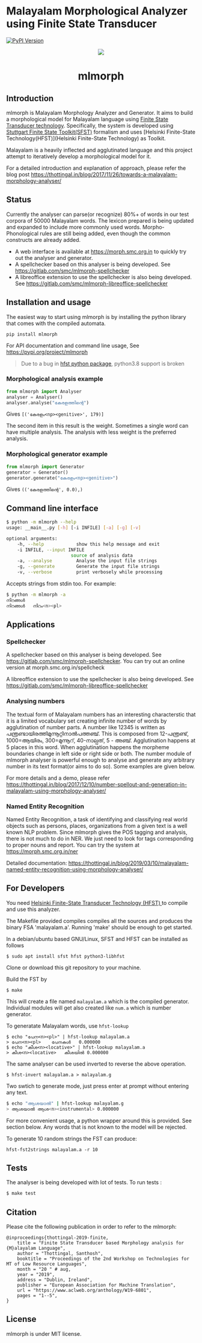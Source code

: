 # Malayalam Morphological Analyzer using Finite State Transducer

[![PyPI Version](https://img.shields.io/pypi/v/mlmorph.svg)](https://pypi.python.org/pypi/mlmorph)


<div style="text-align:center;">
    <img src="mlmorph-logo.svg"/>
    <h1>mlmorph</h1>
</div>

## Introduction

mlmorph is Malayalam Morphology Analyzer and Generator. It aims to build a morphological model for Malayalam language using  [Finite State Transducer technology](https://en.wikipedia.org/wiki/Finite-state_transducer). Specifically, the system is developed using [Stuttgart Finite State Toolkit(SFST)]( http://www.ims.uni-stuttgart.de/projekte/gramotron/SOFTWARE/SFST.html) formalism and uses [Helsinki Finite-State Technology(HFST)](Helsinki Finite-State Technology) as Toolkit.

Malayalam is a heavily inflected and agglutinated language and this project attempt to iteratively develop a morphological model for it.

For a detailed introduction and explanation of approach, please refer the blog post https://thottingal.in/blog/2017/11/26/towards-a-malayalam-morphology-analyser/

## Status

Currently the analyser can parse(or recognize) 80%+ of words in our test corpora of 50000 Malayalam words. The lexicon prepared is being updated and expanded to include more commonly used words. Morpho-Phonological rules are still being added, even though the common constructs are already added.

 * A web interface is available at https://morph.smc.org.in to quickly try out the analyser and generator.
 * A spellchecker based on this analyser is being developed. See https://gitlab.com/smc/mlmorph-spellchecker
 * A libreoffice extension to use the spellchecker is also being developed. See https://gitlab.com/smc/mlmorph-libreoffice-spellchecker

## Installation and usage

The easiest way to start using mlmorph is by installing the python library that comes with the compiled automata.

```
pip install mlmorph
```

For API documentation and command line usage, See https://pypi.org/project/mlmorph

> Due to a bug in [hfst python package](https://github.com/hfst/hfst/issues/448), python3.8 support is broken

### Morphological analysis example

```python
from mlmorph import Analyser
analyser = Analyser()
analyser.analyse("കേരളത്തിന്റെ")
```

Gives `[('കേരളം<np><genitive>', 179)]`

The second item in this result is the weight. Sometimes a single word can have multiple analysis. The analysis with less weight is the preferred analysis.

### Morphological generator example

```python
from mlmorph import Generator
generator = Generator()
generator.generate("കേരളം<np><genitive>")
```

Gives `(('കേരളത്തിന്റെ', 0.0),)`

## Command line interface

```bash
$ python -m mlmorph --help
usage: __main__.py [-h] [-i INFILE] [-a] [-g] [-v]

optional arguments:
    -h, --help            show this help message and exit
    -i INFILE, --input INFILE
                        source of analysis data
    -a, --analyse         Analyse the input file strings
    -g, --generate        Generate the input file strings
    -v, --verbose         print verbosely while processing
```

Accepts strings from stdin too. For example:

``` bash
$ python -m mlmorph -a
നിറങ്ങൾ
നിറങ്ങൾ   നിറം<n><pl>
```

## Applications

### Spellchecker

A spellchecker based on this analyser is being developed. See https://gitlab.com/smc/mlmorph-spellchecker. You can try out an online version at morph.smc.org.in/spellcheck

A libreoffice extension to use the spellchecker is also being developed. See https://gitlab.com/smc/mlmorph-libreoffice-spellchecker

### Analysing numbers

The textual form of Malayalam numbers has an interesting characterstic that it is a limited vocabulary set creating infinite number of words by agglutination of number parts. A number like 12345 is written as പന്ത്രണ്ടായിരത്തിമുന്നൂറ്റിനാൽപത്തഞ്ച്. This is composed from 12-പന്ത്രണ്ട്, 1000=ആയിരം, 300=മുന്നൂറ്, 40-നാല്പത്, 5 - അഞ്ച്. Agglutination happens at 5 places in this word. When agglutination happens the morpheme boundaries change in left side or right side or both. The number module of mlmorph analyser is powerful enough to analyse and generate any arbitrary number in its text format(or aims to do so). Some examples are given below.

For more details and a demo, please refer https://thottingal.in/blog/2017/12/10/number-spellout-and-generation-in-malayalam-using-morphology-analyser/

### Named Entity Recognition

Named Entity Recognition, a task of identifying and classifying real world objects such as persons, places, organizations from a given text is a well known NLP problem. Since mlmorph gives the POS tagging and analysis, there is not much to do in NER. We just need to look for tags corresponding to proper nouns and report.
You can try the system at https://morph.smc.org.in/ner

Detailed documentation: https://thottingal.in/blog/2019/03/10/malayalam-named-entity-recognition-using-morphology-analyser/

## For Developers

You need  [Helsinki Finite-State Transducer Technology (HFST) ](http://www.ling.helsinki.fi/kieliteknologia/tutkimus/hfst/) to compile and use this analyzer.

The Makefile provided compiles compiles all the sources and produces the binary FSA 'malayalam.a'. Running 'make' should be enough to get started.

In a debian/ubuntu based GNU/Linux, SFST and HFST can be installed as follows

```$ sudo apt install sfst hfst python3-libhfst```

Clone or download this git repository to your machine.

Build the FST by

```$ make```

This will create a file named `malayalam.a` which is the compiled generator. Individual modules will get also created like `num.a` which is number generator.

To generatate Malayalam words, use ```hfst-lookup```

```
$ echo "പേന<n><pl>" | hfst-lookup malayalam.a
> പേന<n><pl>    പേനകൾ   0.000000
$ echo "കീശ<n><locative>" | hfst-lookup malayalam.a
> കീശ<n><locative>   കീശയിൽ	0.000000
```

The same analyser can be used inverted to reverse the above operation.

```$ hfst-invert malayalam.a > malayalam.g```

Two swtich to generate mode, just press enter at prompt without entering any text.

```bash
$ echo "ആശയാൽ" | hfst-lookup malayalam.g
> ആശയാൽ ആശ<n><instrumental>	0.000000
```

For more convenient usage, a python wrapper around this is provided. See section below. Any words that is not known to the model will be rejected.

To generate 10 random strings the FST can produce:

`hfst-fst2strings malayalam.a -r 10`

## Tests

The analyser is being developed with lot of tests. To run tests :

```bash
$ make test
```

## Citation

Please cite the following publication in order to refer to the mlmorph:

```
@inproceedings{thottingal-2019-finite,
    title = "Finite State Transducer based Morphology analysis for {M}alayalam Language",
    author = "Thottingal, Santhosh",
    booktitle = "Proceedings of the 2nd Workshop on Technologies for MT of Low Resource Languages",
    month = "20 " # aug,
    year = "2019",
    address = "Dublin, Ireland",
    publisher = "European Association for Machine Translation",
    url = "https://www.aclweb.org/anthology/W19-6801",
    pages = "1--5",
}
```

## License

mlmorph is under MIT license.
